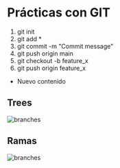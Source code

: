 # Prácticas con GIT

1) git init
2) git add *
3) git commit -m "Commit message"
4) git push origin main
5) git checkout -b feature_x
6) git push origin feature_x

+ Nuevo contenido

## Trees
![branches](trees.png)

## Ramas
![branches](branches.png)
